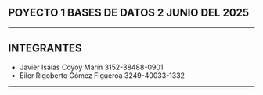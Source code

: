 ## POYECTO 1 BASES DE DATOS 2 JUNIO DEL 2025

_____

## **INTEGRANTES**
- Javier Isaías Coyoy Marín        3152-38488-0901  
- Eiler Rigoberto Gómez Figueroa   3249-40033-1332
______
